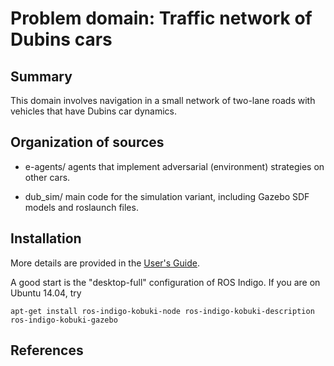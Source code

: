 Problem domain: Traffic network of Dubins cars
==============================================

Summary
-------

This domain involves navigation in a small network of two-lane roads with
vehicles that have Dubins car dynamics.


Organization of sources
-----------------------

* e-agents/ agents that implement adversarial (environment) strategies on other cars.

* dub_sim/ main code for the simulation variant, including Gazebo SDF models and
  roslaunch files.


Installation
------------

More details are provided in the [User's Guide](http://docs.fmrchallenge.org).

A good start is the "desktop-full" configuration of ROS Indigo.
If you are on Ubuntu 14.04, try

    apt-get install ros-indigo-kobuki-node ros-indigo-kobuki-description ros-indigo-kobuki-gazebo


References
----------
